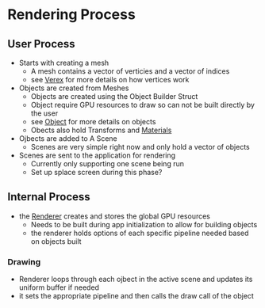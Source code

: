 # Rendering Process
## User Process
* Starts with creating a mesh
	- A mesh contains a vector of verticies and a vector of indices
	- see [Verex](vertex.md) for more details on how vertices work
* Objects are created from Meshes
	- Objects are created using the Object Builder Struct
	- Object require GPU resources to draw so can not be built directly by the user 
	- see [Object](object.md) for more details on objects
	- Obects also hold Transforms and [Materials](material.md)
* Ojbects are added to A Scene
	- Scenes are very simple right now and only hold a vector of objects
* Scenes are sent to the application for rendering
	-	Currently only supporting one scene being run
	-	Set up splace screen during this phase?

## Internal Process
* the [Renderer](renderer.md) creates and stores the global GPU resources
	- Needs to be built during app initialization to allow for building objects
	- the renderer holds options of each specific pipeline needed based on objects built
### Drawing
- Renderer loops through each ojbect in the active scene and updates its uniform buffer if needed
- it sets the appropriate pipeline and then calls the draw call of the object

